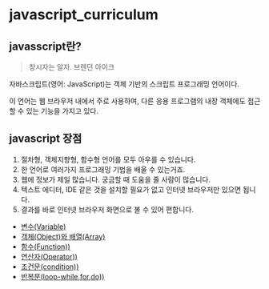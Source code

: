 # javascript_curriculum

## javasscript란?

 > 창시자는 알자. 브렌던 아이크

 자바스크립트(영어: JavaScript)는 객체 기반의 스크립트 프로그래밍 언어이다. 

 이 언어는 웹 브라우저 내에서 주로 사용하며, 다른 응용 프로그램의 내장 객체에도 접근할 수 있는 기능을 가지고 있다.

## javascript 장점

 1.  절차형, 객체지향형, 함수형 언어를 모두 아우를 수 있습니다.
 2.  한 언어로 여러가지 프로그래밍 기법을 배울 수 있는거죠.
 3.  웹에 정보가 제일 많습니다. 궁금할 때 도움을 줄 사람이 많습니다.
 4.  텍스트 에디터, IDE 같은 것을 설치할 필요가 없고 인터넷 브라우저만 있으면 됩니다.
 5.  결과를 바로 인터넷 브라우저 화면으로 볼 수 있어 편합니다.

 * [변수(Variable)](https://github.com/kimsun1410/javascript_curriculum/blob/main/javascript-st/js-step1변수.md) 
 * [객체(Object)와 배열(Array)](#jacascript-object-array)
 * [함수(Function))](#jacascript-function)
 * [연산자(Operator))](#jacascript-operator)
 * [조건문(condition))](#jacascript-condition)
 * [반복문(loop-while,for,do))](#jacascript-loop-while-for-do)


